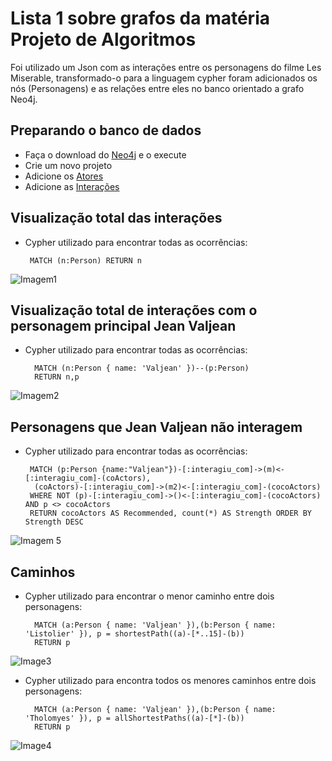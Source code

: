 # Lista 1 sobre grafos da matéria Projeto de Algoritmos
Foi utilizado um Json com as interações entre os personagens do filme Les Miserable, transformado-o para a linguagem cypher foram adicionados os nós (Personagens) e as relações entre eles no banco orientado a grafo Neo4j.

## Preparando o banco de dados

- Faça o download do [Neo4j](https://neo4j.com/) e o execute
- Crie um novo projeto
- Adicione os [Atores](https://github.com/projeto-de-algoritmos/Lista1_MikhaelleBueno_GuilhermeDeusdara/blob/master/actors.txt)
- Adicione as [Interações](https://github.com/projeto-de-algoritmos/Lista1_MikhaelleBueno_GuilhermeDeusdara/blob/master/relations.txt)

## Visualização total das interações

 - Cypher utilizado para encontrar todas as ocorrências: 

        MATCH (n:Person) RETURN n
        
![Imagem1](https://github.com/projeto-de-algoritmos/Lista1_MikhaelleBueno_GuilhermeDeusdara/blob/master/Imagens/All_relations.png)  

## Visualização total de interações com o personagem principal Jean Valjean

- Cypher utilizado para encontrar todas as ocorrências: 

        MATCH (n:Person { name: 'Valjean' })--(p:Person)
        RETURN n,p
        
![Imagem2](https://github.com/projeto-de-algoritmos/Lista1_MikhaelleBueno_GuilhermeDeusdara/blob/master/Imagens/Valjean_relations.png)

## Personagens que Jean Valjean não interagem


- Cypher utilizado para encontrar todas as ocorrências: 




       MATCH (p:Person {name:"Valjean"})-[:interagiu_com]->(m)<-[:interagiu_com]-(coActors),
        (coActors)-[:interagiu_com]->(m2)<-[:interagiu_com]-(cocoActors)
       WHERE NOT (p)-[:interagiu_com]->()<-[:interagiu_com]-(cocoActors) AND p <> cocoActors
       RETURN cocoActors AS Recommended, count(*) AS Strength ORDER BY Strength DESC


![Imagem 5](https://github.com/projeto-de-algoritmos/Lista1_MikhaelleBueno_GuilhermeDeusdara/blob/master/Imagens/notinteract.png)

## Caminhos

- Cypher utilizado para encontrar o menor caminho entre dois personagens:

        MATCH (a:Person { name: 'Valjean' }),(b:Person { name: 'Listolier' }), p = shortestPath((a)-[*..15]-(b))
        RETURN p
  
![Image3](https://github.com/projeto-de-algoritmos/Lista1_MikhaelleBueno_GuilhermeDeusdara/blob/master/Imagens/shorterpath1.png)

- Cypher utilizado para encontra todos os menores caminhos entre dois personagens:

        MATCH (a:Person { name: 'Valjean' }),(b:Person { name: 'Tholomyes' }), p = allShortestPaths((a)-[*]-(b))
        RETURN p
 ![Image4](https://github.com/projeto-de-algoritmos/Lista1_MikhaelleBueno_GuilhermeDeusdara/blob/master/Imagens/allpath2.png)
